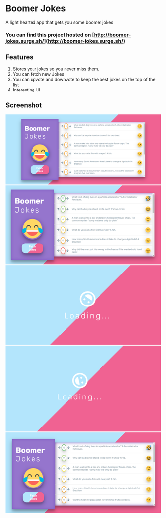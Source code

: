# Boomer Jokes

A light hearted app that gets you some boomer jokes

 ### You can find this project hosted on [http://boomer-jokes.surge.sh/](http://boomer-jokes.surge.sh/)

 ## Features
 1. Stores your jokes so you never miss them.
 2. You can fetch new Jokes
 3. You can upvote and downvote to keep the best jokes on the top of the list
 4. Interesting UI

## Screenshot
![image](/Screenshots/Screenshot67.png)
![image](/Screenshots/Screenshot72.png)
![image](/Screenshots/Screenshot69.png)
![image](/Screenshots/Screenshot70.png)
![image](/Screenshots/Screenshot71.png)

